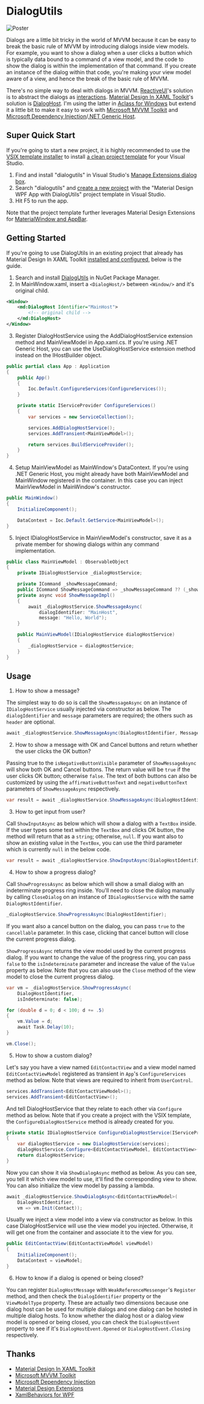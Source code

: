 # DialogUtils

![Poster](https://github.com/allenlooplee/DialogUtils/blob/main/docs/images/poster.png)

Dialogs are a little bit tricky in the world of MVVM because it can be easy to break the basic rule of MVVM by introducing dialogs inside view models. For example, you want to show a dialog when a user clicks a button which is typically data bound to a command of a view model, and the code to show the dialog is within the implementation of that command. If you create an instance of the dialog within that code, you're making your view model aware of a view, and hence the break of the basic rule of MVVM.

There's no simple way to deal with dialogs in MVVM. [ReactiveUI](https://www.reactiveui.net/)'s solution is to abstract the dialogs as [interactions](https://www.reactiveui.net/docs/handbook/interactions/). [Material Design In XAML Toolkit](http://materialdesigninxaml.net/)'s solution is [DialogHost](https://github.com/MaterialDesignInXAML/MaterialDesignInXamlToolkit/wiki/Dialogs). I'm using the latter in [Aclass for Windows](https://www.aketang.cn/) but extend it a little bit to make it easy to work with [Microsoft MVVM Toolkit](https://docs.microsoft.com/en-us/windows/communitytoolkit/mvvm/introduction) and [Microsoft Dependency Injection](https://docs.microsoft.com/en-us/dotnet/core/extensions/dependency-injection)/[.NET Generic Host](https://docs.microsoft.com/en-us/dotnet/core/extensions/generic-host).

## Super Quick Start

If you're going to start a new project, it is highly recommended to use the [VSIX template installer](https://marketplace.visualstudio.com/items?itemName=allenlooplee.dialogutils) to install [a clean project template](https://github.com/allenlooplee/DialogUtils/tree/main/DialogUtilsProjectTemplate) for your Visual Studio.

1. Find and install "dialogutils" in Visual Studio's [Manage Extensions dialog box](https://docs.microsoft.com/en-us/visualstudio/ide/finding-and-using-visual-studio-extensions?view=vs-2019).
2. Search "dialogutils" and [create a new project](https://docs.microsoft.com/en-us/visualstudio/ide/create-new-project?view=vs-2019) with the "Material Design WPF App with DialogUtils" project template in Visual Studio.
3. Hit F5 to run the app.

Note that the project template further leverages Material Design Extensions for [MaterialWindow and AppBar](https://spiegelp.github.io/MaterialDesignExtensions/#documentation/materialwindow).

## Getting Started

If you're going to use DialogUtils in an existing project that already has Material Design In XAML Toolkit [installed and configured](https://github.com/MaterialDesignInXAML/MaterialDesignInXamlToolkit/wiki/Getting-Started), below is the guide.

1. Search and install [DialogUtils](https://www.nuget.org/packages/DialogUtils/) in NuGet Package Manager.
2. In MainWindow.xaml, insert a `<DialogHost/>` between `<Window/>` and it's original child.

```XML
<Window>
    <md:DialogHost Identifier="MainHost">
        <!-- original child -->
    </md:DialogHost>
</Window>
```

3. Register DialogHostService using the AddDialogHostService extension method and MainViewModel in App.xaml.cs. If you're using .NET Generic Host, you can use the UseDialogHostService extension method instead on the IHostBuilder object.

```C#
public partial class App : Application
{
    public App()
    {
        Ioc.Default.ConfigureServices(ConfigureServices());
    }

    private static IServiceProvider ConfigureServices()
    {
        var services = new ServiceCollection();

        services.AddDialogHostService();
        services.AddTransient<MainViewModel>();

        return services.BuildServiceProvider();
    }
}
```

4. Setup MainViewModel as MainWindow's DataContext. If you're using .NET Generic Host, you might already have both MainViewModel and MainWindow registered in the container. In this case you can inject MainViewModel in MainWindow's constructor.

```C#
public MainWindow()
{
    InitializeComponent();

    DataContext = Ioc.Default.GetService<MainViewModel>();
}
```

5. Inject IDialogHostService in MainViewModel's constructor, save it as a private member for showing dialogs within any command implementation.

```C#
public class MainViewModel : ObservableObject
{
    private IDialogHostService _dialogHostService;

    private ICommand _showMessageCommand;
    public ICommand ShowMessageCommand => _showMessageCommand ?? (_showMessageCommand = new RelayCommand(ShowMessageImpl));
    private async void ShowMessageImpl()
    {
        await _dialogHostService.ShowMessageAsync(
            dialogIdentifier: "MainHost",
            message: "Hello, World");
    }

    public MainViewModel(IDialogHostService dialogHostService)
    {
        _dialogHostService = dialogHostService;
    }
}
```

## Usage

1. How to show a message?

The simplest way to do so is call the `ShowMessageAsync` on an instance of `IDialogHostService` usually injected via constructor as below. The `dialogIdentifier` and `message` parameters are required; the others such as `header` are optional.

```C#
await _dialogHostService.ShowMessageAsync(DialogHostIdentifier, Message);
```

2. How to show a message with OK and Cancel buttons and return whether the user clicks the OK button?

Passing true to the `isNegativeButtonVisible` parameter of `ShowMessageAsync` will show both OK and Cancel buttons. The return value will be `true` if the user clicks OK button; otherwise `false`. The text of both buttons can also be customized by using the `affirmativeButtonText` and `negativeButtonText` parameters of `ShowMessageAsync` respectively.

```C#
var result = await _dialogHostService.ShowMessageAsync(DialogHostIdentifier, Message, isNegativeButtonVisible: true);
```

3. How to get input from user?

Call `ShowInputAsync` as below which will show a dialog with a `TextBox` inside. If the user types some text within the `TextBox` and clicks OK button, the method will return that as a `string`; otherwise, `null`. If you want also to show an existing value in the `TextBox`, you can use the third parameter which is currently `null` in the below code.

```C#
var result = await _dialogHostService.ShowInputAsync(DialogHostIdentifier, Message, null, Header);
```

4. How to show a progress dialog?

Call `ShowProgressAsync` as below which will show a small dialog with an indeterminate progress ring inside. You'll need to close the dialog manually by calling `CloseDialog` on an instance of `IDialogHostService` with the same `DialogHostIdentifier`.

```C#
_dialogHostService.ShowProgressAsync(DialogHostIdentifier);
```
If you want also a cancel button on the dialog, you can pass `true` to the `cancellable` parameter. In this case, clicking that cancel button will close the current progress dialog.

`ShowProgressAsync` returns the view model used by the current progress dialog. If you want to change the value of the progress ring, you can pass `false` to the `isIndeterminate` parameter and increase the value of the `Value` property as below. Note that you can also use the `Close` method of the view model to close the current progress dialog.

```C#
var vm = _dialogHostService.ShowProgressAsync(
    DialogHostIdentifier,
    isIndeterminate: false);

for (double d = 0; d < 100; d += .5)
{
    vm.Value = d;
    await Task.Delay(10);
}

vm.Close();
```

5. How to show a custom dialog?

Let's say you have a view named `EditContactView` and a view model named `EditContactViewModel` registered as transient in `App`'s `ConfigureServices` method as below. Note that views are required to inherit from `UserControl`.

```C#
services.AddTransient<EditContactViewModel>();
services.AddTransient<EditContactView>();
```

And tell DialogHostService that they relate to each other via `Configure` method as below. Note that if you create a project with the VSIX template, the `ConfigureDialogHostService` method is already created for you.

```C#
private static IDialogHostService ConfigureDialogHostService(IServiceProvider services)
{
    var dialogHostService = new DialogHostService(services);
    dialogHostService.Configure<EditContactViewModel, EditContactView>();
    return dialogHostService;
}
```

Now you can show it via `ShowDialogAsync` method as below. As you can see, you tell it which view model to use, it'll find the corresponding view to show. You can also initialize the view model by passing a lambda.

```C#
await _dialogHostService.ShowDialogAsync<EditContactViewModel>(
    DialogHostIdentifier,
    vm => vm.Init(Contact));
```

Usually we inject a view model into a view via constructor as below. In this case DialogHostService will use the view model you injected. Otherwise, it will get one from the container and associate it to the view for you.

```C#
public EditContactView(EditContactViewModel viewModel)
{
    InitializeComponent();
    DataContext = viewModel;
}
```

6. How to know if a dialog is opened or being closed?

You can register `DialogHostMessage` with `WeakReferenceMessenger`'s `Register` method, and then check the `DialogIdentifier` property or the `ViewModelType` property. These are actually two dimensions because one dialog host can be used for multiple dialogs and one dialog can be hosted in multiple dialog hosts. To know whether the dialog host or a dialog view model is opened or being closed, you can check the `DialogHostEvent` property to see if it's `DialogHostEvent.Opened` or `DialogHostEvent.Closing` respectively.

## Thanks

* [Material Design In XAML Toolkit](https://github.com/MaterialDesignInXAML/MaterialDesignInXamlToolkit)
* [Microsoft MVVM Toolkit](https://github.com/windows-toolkit/WindowsCommunityToolkit/tree/main/Microsoft.Toolkit.Mvvm)
* [Microsoft Dependency Injection](https://github.com/dotnet/runtime/tree/main/src/libraries/Microsoft.Extensions.DependencyInjection)
* [Material Design Extensions](https://github.com/spiegelp/MaterialDesignExtensions)
* [XamlBehaviors for WPF](https://github.com/microsoft/XamlBehaviorsWpf)
